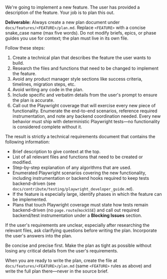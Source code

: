 We're going to implement a new feature. The user has provided a description of the feature. Your job is to plan this out.

**Deliverable:** Always create a new plan document under `docs/features/<FEATURE>/plan.md`. Replace `<FEATURE>` with a concise snake_case name (max five words). Do not modify briefs, epics, or phase guides you use for context; the plan must live in its own file.

Follow these steps:

1. Create a technical plan that describes the feature the user wants to build.
2. Research the files and functions that need to be changed to implement the feature.
3. Avoid any product manager style sections like success criteria, timelines, migration steps, etc.
4. Avoid writing any code in the plan.
5. Include specific and verbatim details from the user's prompt to ensure the plan is accurate.
6. Call out the Playwright coverage that will exercise every new piece of functionality. Enumerate the end-to-end scenarios, reference required instrumentation, and note any backend coordination needed. Every new behavior must ship with deterministic Playwright tests—no functionality is considered complete without it.

The result is strictly a technical requirements document that contains the following information:

- Brief description to give context at the top.
- List of all relevant files and functions that need to be created or modified.
- Step-by-step explanation of any algorithms that are used.
- Enumerated Playwright scenarios covering the new functionality, including instrumentation or backend hooks required to keep tests backend-driven (see `docs/contribute/testing/playwright_developer_guide.md`).
- If the feature is especially large, identify phases in which the feature can be implemented.
- Plans that touch Playwright coverage must state how tests remain backend-driven (no `page.route`/`mockSSE`) and call out required backend/test instrumentation under a **Blocking Issues** section.

If the user's requirements are unclear, especially after researching the relevant files, ask clarifying questions before writing the plan. Incorporate the user's answers into the plan.

Be concise and precise first. Make the plan as tight as possible without losing any critical details from the user's requirements.

When you are ready to write the plan, create the file at `docs/features/<FEATURE>/plan.md` (same `<FEATURE>` rules as above) and write the full plan there—never in the source brief.
